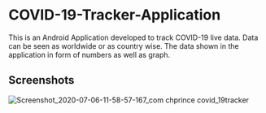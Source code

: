 # COVID-19-Tracker-Application
This is an Android Application developed to track COVID-19 live data.
Data can be seen as worldwide or as country wise.
The data shown in the application in form of numbers as well as graph.

## Screenshots
![Screenshot_2020-07-06-11-58-57-167_com chprince covid_19tracker](https://user-images.githubusercontent.com/65588833/86569320-d7cb3680-bf8b-11ea-8436-49cf1affd1d2.jpg)
